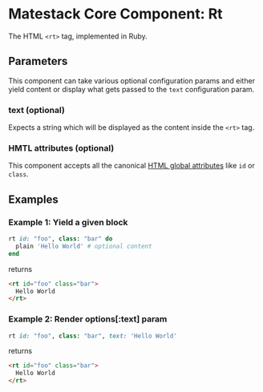# Matestack Core Component: Rt

The HTML `<rt>` tag, implemented in Ruby.

## Parameters
This component can take various optional configuration params and either yield content or display what gets passed to the `text` configuration param.

### text (optional)
Expects a string which will be displayed as the content inside the `<rt>` tag.

### HMTL attributes (optional)
This component accepts all the canonical [HTML global attributes](https://www.w3schools.com/tags/ref_standardattributes.asp) like `id` or `class`.

## Examples

### Example 1: Yield a given block

```ruby
rt id: "foo", class: "bar" do
  plain 'Hello World' # optional content
end
```

returns

```html
<rt id="foo" class="bar">
  Hello World
</rt>
```

### Example 2: Render options[:text] param

```ruby
rt id: "foo", class: "bar", text: 'Hello World'
```

returns

```html
<rt id="foo" class="bar">
  Hello World
</rt>
```
